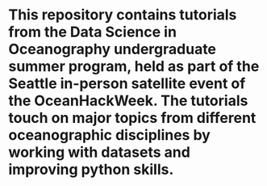 # This repository contains tutorials from the Data Science in Oceanography undergraduate summer program, held as part of the Seattle in-person satellite event of the OceanHackWeek. The tutorials touch on major topics from different oceanographic disciplines by working with datasets and improving python skills.